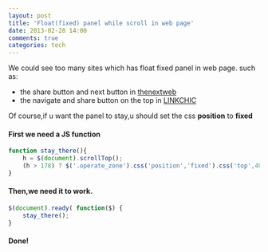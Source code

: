 ```yaml
---
layout: post
title: 'Float(fixed) panel while scroll in web page'
date: 2013-02-28 14:00
comments: true
categories: tech
---
```


We could see too many sites which has float fixed panel in web page.
such as:

+ the share button and next button in [thenextweb](http://thenextweb.com/insider/2013/02/28/bitcoin-virtual-currency-stages-epic-comeback-hits-new-all-time-high-of-32/)
+ the navigate and share button on the top in [LINKCHIC](http://www.linkchic.com/)

Of course,if u want the panel to stay,u should set the css **position** to **fixed**

#### First we need a JS function
``` javascript
function stay_there(){
	h = $(document).scrollTop();
	(h > 178) ? $('.operate_zone').css('position','fixed').css('top',40) : $('.operate_zone').css('position','relative').css('top',0);
}
```
#### Then,we need it to work.
``` javascript
$(document).ready( function($) {
	stay_there();
}
```
#### Done!



